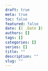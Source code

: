 ```yaml
---
draft: true
meta: true
toc: false
featured: false
date: {{ .Date }}
authors: []
tags: []
categories: []
series: []
title: ""
description: ""
slug: ""
---
```

